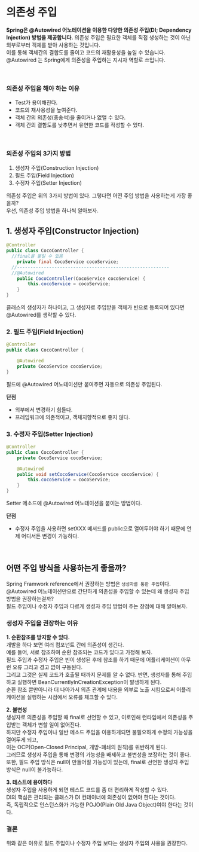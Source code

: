 # 의존성 주입

**Spring은 @Autowired 어노테이션을 이용한 다양한 의존성 주입(DI; Dependency Injection) 방법을 제공합니다.**
의존성 주입은 필요한 객체를 직접 생성하는 것이 아닌 외부로부터 객체를 받아 사용하는 것입니다.  
이를 통해 객체간의 결합도를 줄이고 코드의 재활용성을 높일 수 있습니다.  
@Autowired 는 Spring에게 의존성을 주입하는 지시자 역할로 쓰입니다.

<br>

### 의존성 주입을 해야 하는 이유

- Test가 용이해진다.
- 코드의 재사용성을 높여준다.
- 객체 간의 의존성(종송석)을 줄이거나 없앨 수 있다.
- 객체 간의 결함도를 낮추면서 유연한 코드를 작성할 수 있다.

<br>

### 의존성 주입의 3가지 방법

1. 생성자 주입(Construction Injection)
2. 필드 주입(Field Injection)
3. 수정자 주입(Setter Injection)

의존성 주입은 위의 3가지 방법이 있다. 그렇다면 어떤 주입 방법을 사용하는게 가장 좋을까?  
우선, 의존성 주입 방법을 하나씩 알아보자.

## 1. 생성자 주입(Constructor Injection)

```java
@Controller
public class CocoController {
  //final을 붙일 수 있음
    private final CocoService cocoService;
  //---------------------------------------------------------
  //@Autowired
    public CocoController(CocoService cocoService) {
        this.cocoService = cocoService;
    }
}
```

클래스의 생성자가 하나이고, 그 생성자로 주입받을 객체가 빈으로 등록되어 있다면 @Autowired를 생략할 수 있다.

### 2. 필드 주입(Field Injection)

```java
@Controller
public class CocoController {

    @Autowired
    private CocoService cocoService;
}
```

필드에 @Autowired 어노테이션만 붙여주면 자동으로 의존성 주입된다.

**단점**

- 외부에서 변경하기 힘들다.
- 프레임워크에 의존적이고, 객체지향적으로 좋지 않다.

### 3. 수정자 주입(Setter Injection)

```java
@Controller
public class CocoController {
    private CocoService cocoService;

    @Autowired
    public void setCocoService(CocoService cocoService) {
    	this.cocoService = cocoService;
    }
}
```

Setter 메소드에 @Autowired 어노테이션을 붙이는 방법이다.

**단점**

- 수정자 주입을 사용하면 setXXX 메서드를 public으로 열어두어야 하기 때문에 언제 어디서든 변경이 가능하다.

<br>

## 어떤 주입 방식을 사용하는게 좋을까?

Spring Framwork reference에서 권장하는 방법은 `생성자를 통한 주입`이다.  
@Autowired 어노테이션만으로 간단하게 의존성을 주입할 수 있는데 왜 생성자 주입 방법을 권장하는걸까?  
필드 주입이나 수정자 주입과 다르게 생성자 주입 방법이 주는 장점에 대해 알아보자.

### 생성자 주입을 권장하는 이유

**1. 순환참조를 방지할 수 있다.**  
개발을 하다 보면 여러 컴포넌트 간에 의존성이 생긴다.  
예를 들어, 서로 참조하여 순환 참조되는 코드가 있다고 가정해 보자.  
필드 주입과 수정자 주입은 빈이 생성된 후에 참조를 하기 때문에 어플리케이션이 아무런 오류 그리고 경고 없이 구동된다.  
그리고 그것은 실제 코드가 호출될 때까지 문제를 알 수 없다.
반면, 생성자를 통해 주입하고 실행하면 BeanCurrentlyInCreationException이 발생하게 된다.  
순환 참조 뿐만아니라 더 나아가서 의존 관계에 내용을 외부로 노출 시킴으로써 어플리케이션을 실행하는 시점에서 오류를 체크할 수 있다.

**2. 불변성**  
생성자로 의존성을 주입할 때 final로 선언할 수 있고, 이로인해 런타임에서 의존성을 주입받는 객체가 변할 일이 없어진다.  
하지만 수정자 주입이나 일반 메소드 주입을 이용하게되면 불필요하게 수정의 가능성을 열어두게 되고,  
이는 OCP(Open-Closed Principal, 개방-폐쇄의 원칙)를 위반하게 된다.  
그러므로 생성자 주입을 통해 변경의 가능성을 배제하고 불변성을 보장하는 것이 좋다.  
또한, 필드 주입 방식은 null이 만들어질 가능성이 있는데, final로 선언한 생성자 주입 방식은 null이 불가능하다.

**3. 테스트에 용이하다**  
생성자 주입을 사용하게 되면 테스트 코드를 좀 더 편리하게 작성할 수 있다.  
DI의 핵심은 관리되는 클래스가 DI 컨테이너에 의존성이 없어야 한다는 것이다.  
즉, 독립적으로 인스턴스화가 가능한 POJO(Plain Old Java Object)여야 한다는 것이다.

### 결론

위와 같은 이유로 필드 주입이나 수정자 주입 보다는 생성자 주입의 사용을 권장한다.
